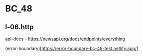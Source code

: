 # BC_48

## l-06.http

api-docs - https://newsapi.org/docs/endpoints/everything

(error-boundary)[https://error-boundary-bc-48-test.netlify.app/]
